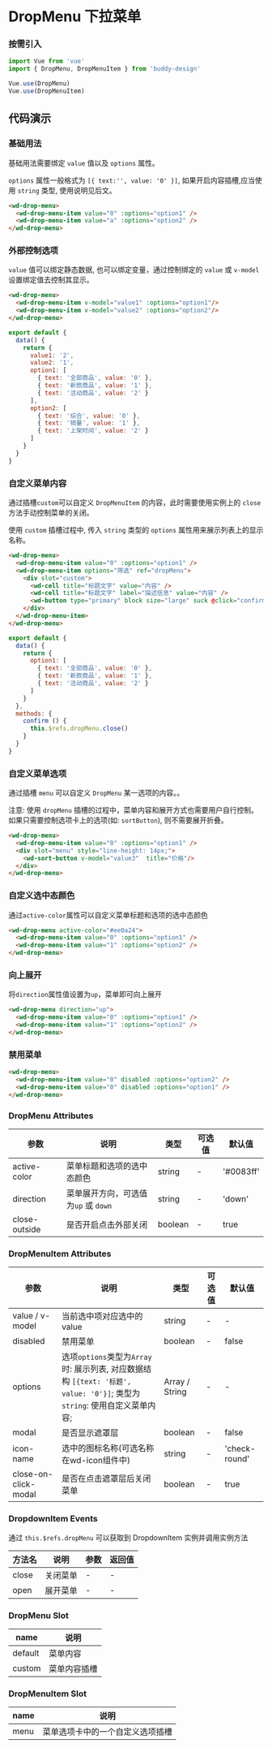 # DropMenu 下拉菜单

### 按需引入

```javascript
import Vue from 'vue'
import { DropMenu, DropMenuItem } from 'buddy-design'

Vue.use(DropMenu)
Vue.use(DropMenuItem)
```

## 代码演示

### 基础用法

基础用法需要绑定 `value` 值以及 `options` 属性。

 `options` 属性一般格式为 `[{ text:'', value: '0' }]`, 如果开启内容插槽,应当使用 `string` 类型, 使用说明见后文。

```html
<wd-drop-menu>
  <wd-drop-menu-item value="0" :options="option1" />
  <wd-drop-menu-item value="a" :options="option2" />
</wd-drop-menu>
```

### 外部控制选项

`value` 值可以绑定静态数据, 也可以绑定变量，通过控制绑定的 `value` 或 `v-model` 设置绑定值去控制其显示。

```html
<wd-drop-menu>
  <wd-drop-menu-item v-model="value1" :options="option1"/>
  <wd-drop-menu-item v-model="value2" :options="option2"/>
</wd-drop-menu>
```

```JavaScript
export default {
  data() {
    return {
      value1: '2',
      value2: '1',
      option1: [
        { text: '全部商品', value: '0' },
        { text: '新款商品', value: '1' },
        { text: '活动商品', value: '2' }
      ],
      option2: [
        { text: '综合', value: '0' },
        { text: '销量', value: '1' },
        { text: '上架时间', value: '2' }
      ]
    }
  }
}
```

### 自定义菜单内容

通过插槽`custom`可以自定义 `DropMenuItem` 的内容，此时需要使用实例上的 `close` 方法手动控制菜单的关闭。

使用 `custom` 插槽过程中, 传入 `string` 类型的 `options` 属性用来展示列表上的显示名称。

```html
<wd-drop-menu>
  <wd-drop-menu-item value="0" :options="option1" />
  <wd-drop-menu-item options="筛选" ref="dropMenu">
    <div slot="custom">
      <wd-cell title="标题文字" value="内容" />
      <wd-cell title="标题文字" label="描述信息" value="内容" />
      <wd-button type="primary" block size="large" suck @click="confirm">主要按钮</wd-button>
    </div>
  </wd-drop-menu-item>
</wd-drop-menu>
```

```JavaScript
export default {
  data() {
    return {
      option1: [
        { text: '全部商品', value: '0' },
        { text: '新款商品', value: '1' },
        { text: '活动商品', value: '2' }
      ]
    }
  },
  methods: {
    confirm () {
      this.$refs.dropMenu.close()
    }
  }
}
```

### 自定义菜单选项

通过插槽 `menu` 可以自定义 `DropMenu` 某一选项的内容。。

注意: 使用 `dropMenu` 插槽的过程中，菜单内容和展开方式也需要用户自行控制。如果只需要控制选项卡上的选项(如: `sortButton`), 则不需要展开折叠。

```html
<wd-drop-menu>
  <wd-drop-menu-item value="0" :options="option1" />
  <div slot="menu" style="line-height: 14px;">
    <wd-sort-button v-model="value3"  title="价格"/>
  </div>
</wd-drop-menu>
```

### 自定义选中态颜色

通过`active-color`属性可以自定义菜单标题和选项的选中态颜色

```html
<wd-drop-menu active-color="#ee0a24">
  <wd-drop-menu-item value="0" :options="option1" />
  <wd-drop-menu-item value="1" :options="option2" />
</wd-drop-menu>
```

### 向上展开

将`direction`属性值设置为`up`，菜单即可向上展开

```html
<wd-drop-menu direction="up">
  <wd-drop-menu-item value="0" :options="option1" />
  <wd-drop-menu-item value="1" :options="option2" />
</wd-drop-menu>
```

### 禁用菜单

```html
<wd-drop-menu>
  <wd-drop-menu-item value="0" disabled :options="option2" />
  <wd-drop-menu-item value="0" disabled :options="option1" />
</wd-drop-menu>
```

### DropMenu Attributes

| 参数      | 说明                                 | 类型      | 可选值       | 默认值   |
|---------- |------------------------------------ |---------- |------------- |-------- |
| active-color | 菜单标题和选项的选中态颜色 | string | - | '#0083ff'|
| direction | 菜单展开方向，可选值为`up` 或 `down` | string | - | 'down' |
| close-outside | 是否开启点击外部关闭 | boolean | - | true |

### DropMenuItem Attributes

| 参数      | 说明                                 | 类型      | 可选值       | 默认值   |
|---------- |------------------------------------ |---------- |------------- |-------- |
| value / v-model | 当前选中项对应选中的 value | string | - | - |
| disabled | 禁用菜单 | boolean | - | false |
| options | 选项`options`类型为`Array`时: 展示列表, 对应数据结构 `[{text: '标题', value: '0'}]`; 类型为`string`: 使用自定义菜单内容; | Array / String | - | - | - |
| modal | 是否显示遮罩层 | boolean | - | false |
| icon-name | 选中的图标名称(可选名称在wd-icon组件中) | string | - | 'check-round' |
| close-on-click-modal | 是否在点击遮罩层后关闭菜单 | boolean | - | true |

### DropdownItem Events

通过 `this.$refs.dropMenu` 可以获取到 DropdownItem 实例并调用实例方法

| 方法名 | 说明 | 参数 | 返回值 |
|------|------|------|------|
| close | 关闭菜单 | - | - |
| open | 展开菜单 | - | - |

### DropMenu Slot

| name      | 说明       |
|------------- |----------- |
| default | 菜单内容 |
| custom | 菜单内容插槽 |

### DropMenuItem Slot

| name      | 说明       |
|------------- |----------- |
| menu | 菜单选项卡中的一个自定义选项插槽 |
